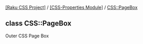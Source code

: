 [[Raku CSS Project]](https://css-raku.github.io)
 / [[CSS-Properties Module]](https://css-raku.github.io/CSS-Properties-raku)
 / [CSS::PageBox](https://css-raku.github.io/CSS-Properties-raku/CSS/PageBox)

class CSS::PageBox
------------------

Outer CSS Page Box

